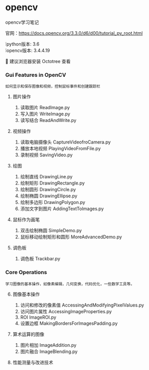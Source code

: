 # opencv
opencv学习笔记

官网：https://docs.opencv.org/3.3.0/d6/d00/tutorial_py_root.html

:grey_exclamation:python版本: 3.6  
:grey_exclamation:opencv版本: 3.4.4.19

:memo: 建议浏览器安装 Octotree 查看

<h3>Gui Features in OpenCV</h3>

    如何显示和保存图像和视频，控制鼠标事件和创建跟踪栏

1. 图片操作 
    
    1. 读取图片 ReadImage.py
    2. 写入图片 WriteImage.py
    3. 读写结合 ReadAndWrite.py

2. 视频操作
    1. 读取电脑摄像头  CaptureVideofroCamera.py
    2. 播放本地视频 PlayingVideoFromFile.py
    3. 录制视频 SavingVideo.py 

3. 绘图 

    1. 绘制直线 DrawingLine.py
    2. 绘制矩形 DrawingRectangle.py 
    3. 绘制圆形 DrawingCircle.py 
    4. 绘制椭圆 DrawingEllipse.py   
    5. 绘制多边形 DrawingPolygon.py
    6. 添加文字到图片 AddingTextToImages.py  

4. 鼠标作为画笔
    
    1. 双击绘制椭圆 SimpleDemo.py
    2. 鼠标移动绘制矩形和圆形 MoreAdvancedDemo.py

5. 调色板
    
    1. 调色板 Trackbar.py
    
<h3>Core Operations</h3>

    学习图像的基本操作，如像素编辑，几何变换，代码优化，一些数学工具等。
    
6. 图像基本操作

    1. 访问和修改的像素值  AccessingAndModifyingPixelValues.py 
    2. 访问图片属性 AccessingImageProperties.py  
    3. ROI ImageROI.py
    4. 设置边框 MakingBordersForImagesPadding.py

7. 算术运算的图像

    1. 图片相加 ImageAddition.py 
    2. 图片融合 ImageBlending.py 
8. 性能测量与改进技术


